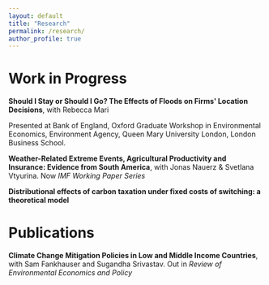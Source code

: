 ```yaml
---
layout: default
title: "Research"
permalink: /research/
author_profile: true
---
```




Work in Progress
======



**Should I Stay or Should I Go? The Effects of Floods on Firms' Location Decisions**, with Rebecca Mari

Presented at Bank of England, Oxford Graduate Workshop in Environmental Economics, Environment Agency, Queen Mary University London, London Business School. 

**Weather-Related Extreme Events, Agricultural Productivity and Insurance: Evidence from South America**, with Jonas Nauerz & Svetlana Vtyurina. Now _IMF Working Paper Series_

**Distributional effects of carbon taxation under fixed costs of switching: a theoretical model**


Publications
======



**Climate Change Mitigation Policies in Low and Middle Income Countries**, with Sam Fankhauser and Sugandha Srivastav. Out in _Review of Environmental Economics and Policy_ 
